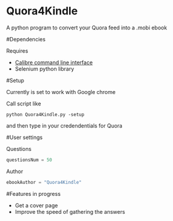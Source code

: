 # Quora4Kindle
A python program to convert your Quora feed into a .mobi ebook

#Dependencies

Requires
<ul>
  <li><a href="https://calibre-ebook.com/">Calibre command line interface</a></li>
  <li>Selenium python library</li>
</ul>

#Setup 

Currently is set to work with Google chrome

Call script like

  ```python Quora4Kindle.py -setup```
  
and then type in your credendentials for Quora

#User settings

Questions 
  ```python 
  questionsNum = 50
  ```
  
Author 
  ```python
  ebookAuthor = "Quora4Kindle"
  ```
  
#Features in progress
 
 <ul>
  <li>Get a cover page</li>
  <li>Improve the speed of gathering the answers</li>
 </ul>
  
 
  






